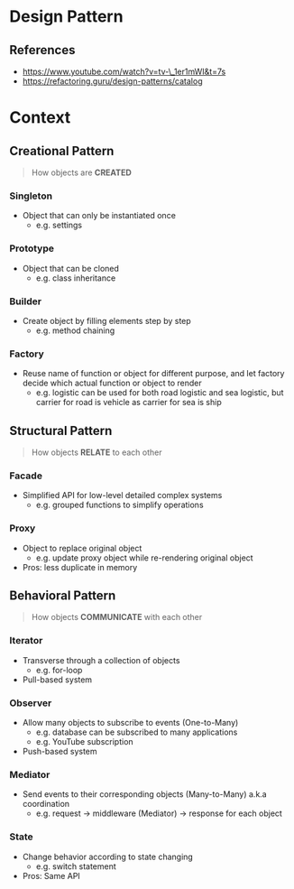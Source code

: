 # Design Pattern

## References

- https://www.youtube.com/watch?v=tv-\_1er1mWI&t=7s
- https://refactoring.guru/design-patterns/catalog

# Context

## Creational Pattern

> How objects are __CREATED__

### Singleton

- Object that can only be instantiated once
  - e.g. settings

### Prototype

- Object that can be cloned
  - e.g. class inheritance

### Builder

- Create object by filling elements step by step
  - e.g. method chaining

### Factory

- Reuse name of function or object for different purpose, and let factory decide which actual function or object to render
  - e.g. logistic can be used for both road logistic and sea logistic, but carrier for road is vehicle as carrier for sea is ship

## Structural Pattern

> How objects __RELATE__ to each other

### Facade

- Simplified API for low-level detailed complex systems
  - e.g. grouped functions to simplify operations

### Proxy

- Object to replace original object
  - e.g. update proxy object while re-rendering original object
- Pros: less duplicate in memory

## Behavioral Pattern

> How objects __COMMUNICATE__ with each other

### Iterator

- Transverse through a collection of objects
  - e.g. for-loop
- Pull-based system

### Observer

- Allow many objects to subscribe to events (One-to-Many)
  - e.g. database can be subscribed to many applications
  - e.g. YouTube subscription
- Push-based system

### Mediator

- Send events to their corresponding objects (Many-to-Many) a.k.a coordination
  - e.g. request -> middleware (Mediator) -> response for each object

### State

- Change behavior according to state changing
  - e.g. switch statement
- Pros: Same API
